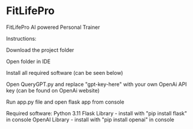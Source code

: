 # FitLifePro

FitLifePro AI powered Personal Trainer

Instructions:

Download the project folder

Open folder in IDE

Install all required software (can be seen below)

Open QueryGPT.py and replace "gpt-key-here" with your own OpenAi API key (can be found on OpenAi website)

Run app.py file and open flask app from console

Required software:
Python 3.11 
Flask Library - install with "pip install flask" in console
OpenAI Library - install with "pip install openai" in console
